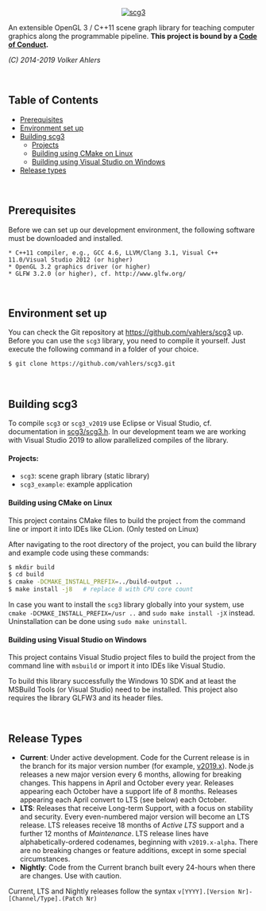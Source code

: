 <p align="center">
  <a href="https://vahlers.github.io/scg3">
    <img
      alt="scg3"
      src="scg3/doc/hsh-logo-2013-small.png"
      width="auto"
    />
  </a>
</p>

An extensible OpenGL 3 / C++11 scene graph library for teaching computer graphics along the programmable pipeline.
**This project is bound by a [Code of Conduct][].**

_(C) 2014-2019 Volker Ahlers_

<br>

## Table of Contents

* [Prerequisites](#prerequisites)<br>
* [Environment set up](#environment-set-up)<br>
* [Building scg3](#building-scg3)
  * [Projects](#projects)
  * [Building using CMake on Linux](#building-using-cmake-on-linux)
  * [Building using Visual Studio on Windows](#building-using-visual-studio-on-windows)
* [Release types](#release-types)

<br>

## __Prerequisites__

Before we can set up our development environment, the following software must be downloaded and installed.

```
* C++11 compiler, e.g., GCC 4.6, LLVM/Clang 3.1, Visual C++ 11.0/Visual Studio 2012 (or higher)
* OpenGL 3.2 graphics driver (or higher)
* GLFW 3.2.0 (or higher), cf. http://www.glfw.org/
```

<br>

## __Environment set up__

You can check the Git repository at https://github.com/vahlers/scg3 up. Before you can use the `scg3` library, you need to compile it yourself. Just execute the following command in a folder of your choice.

```bash
$ git clone https://github.com/vahlers/scg3.git
```

<br>

## __Building scg3__

To compile `scg3` or `scg3_v2019` use Eclipse or Visual Studio, cf. documentation in [scg3/scg3.h](https://github.com/vahlers/scg3/blob/master/scg3/scg3.h). In our development team we are working with Visual Studio 2019 to allow parallelized compiles of the library.

#### Projects:

* `scg3`: scene graph library (static library)
* `scg3_example`: example application

#### Building using CMake on Linux

This project contains CMake files to build the project from the command line or import it into IDEs like CLion. (Only tested on Linux)

After navigating to the root directory of the project, you can build the library and example code using these commands:

```bash
$ mkdir build
$ cd build
$ cmake -DCMAKE_INSTALL_PREFIX=../build-output ..
$ make install -j8   # replace 8 with CPU core count
```

In case you want to install the `scg3` library globally into your system, use `cmake -DCMAKE_INSTALL_PREFIX=/usr ..` and `sudo make install -jX` instead.
Uninstallation can be done using `sudo make uninstall`.

#### Building using Visual Studio on Windows

This project contains Visual Studio project files to build the project from the command line with `msbuild` or import it into IDEs like Visual Studio.

To build this library successfully the Windows 10 SDK and at least the MSBuild Tools (or Visual Studio) need to be installed. This project also requires the library GLFW3 and its header files.

<br>

## Release Types

* **Current**: Under active development. Code for the Current release is in the
  branch for its major version number (for example,
  [v2019.x](https://github.com/VoltanaDMG/scg3_v2019/tree/v2019.x)). Node.js releases a new
  major version every 6 months, allowing for breaking changes. This happens in
  April and October every year. Releases appearing each October have a support
  life of 8 months. Releases appearing each April convert to LTS (see below)
  each October.
* **LTS**: Releases that receive Long-term Support, with a focus on stability
  and security. Every even-numbered major version will become an LTS release.
  LTS releases receive 18 months of _Active LTS_ support and a further 12 months
  of _Maintenance_. LTS release lines have alphabetically-ordered codenames,
  beginning with `v2019.x-alpha`. There are no breaking changes or feature additions,
  except in some special circumstances.
* **Nightly**: Code from the Current branch built every 24-hours when there are
  changes. Use with caution.

Current, LTS and Nightly releases follow the syntax `v[YYYY].[Version Nr]-[Channel/Type].(Patch Nr)`


[Code of Conduct]: https://github.com/VoltanaDMG/scg3_v2019/blob/master/CODE_OF_CONDUCT.md
